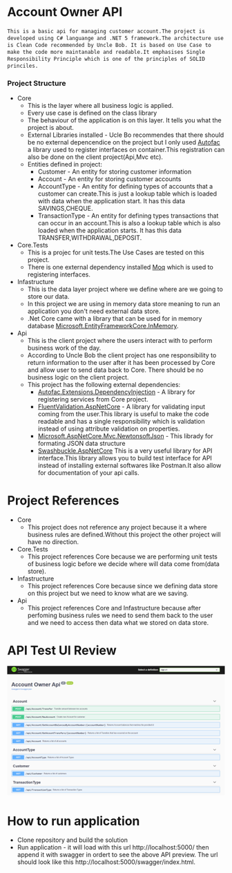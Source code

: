 # Account Owner API
    This is a basic api for managing customer account.The project is developed using C# languange and .NET 5 framework.The architecture use is Clean Code recommended by Uncle Bob. It is based on Use Case to make the code more maintanable and readable.It emphasises Single Responsibility Principle which is one of the principles of SOLID princiles.
    
### Project Structure
- Core
    - This is the layer where all business logic is applied.
    - Every use case is defined on the class library
    - The behaviour of the application is on this layer. It tells you what the project is about.
    - External Libraries installed - Ucle Bo recommendes that there should be no external depencendice on the project but I only used [Autofac](https://www.nuget.org/packages/Autofac/) a library used to register interfaces on container.This registration can also be done on the client project(Api,Mvc etc).
    - Entities defined in project:
        - Customer - An entity for storing customer information
        - Account - An entity for storing customer accounts
        - AccountType - An entity for defining types of accounts that a customer can create.This is just a lookup table which is loaded with data when the application start. It has this data SAVINGS,CHEQUE.
        - TransactionType - An entity for defining types transactions that can occur in an account.This is also a lookup table which is also loaded when the application starts. It has this data TRANSFER,WITHDRAWAL,DEPOSIT.
- Core.Tests
    - This is a projec for unit tests.The Use Cases are tested on this project.
    - There is one external dependency installed [Moq](https://www.nuget.org/packages/Moq/) which is used to registering interfaces.
- Infastructure
    - This is the data layer project where we define where are we going to store our data.
    - In this project we are using in memory data store meaning to run an application you don't need external data store.
    - .Net Core came with a library that can be used for in memory database [Microsoft.EntityFrameworkCore.InMemory](https://www.nuget.org/packages/Microsoft.EntityFrameworkCore.InMemory/).
- Api
    - This is the client project where the users interact with to perform business work of the day.
    - According to Uncle Bob the client project has one responsibility to return information to the user after it has been processed by Core and allow user to send data back to Core. There should be no business logic on the client project.
    - This project has the following external dependencies:
       - [Autofac.Extensions.DependencyInjection](https://www.nuget.org/packages/Autofac.Extensions.DependencyInjection/) - A library for registering services from Core project.
       - [FluentValidation.AspNetCore](https://www.nuget.org/packages/FluentValidation.AspNetCore/) - A library for validating input coming from the user.This library is useful to make the code readable and has a single responsibility which is validation instead of using attribute validation on properties.
       - [Microsoft.AspNetCore.Mvc.NewtonsoftJson](https://www.nuget.org/packages/Microsoft.AspNetCore.Mvc.NewtonsoftJson/) - This librady for formating JSON data structure
       - [Swashbuckle.AspNetCore](https://www.nuget.org/packages/Swashbuckle.AspNetCore/) This is a very useful library for API interface.This library allows you to build test interface for API instead of installing external softwares like Postman.It also allow for documentation of your api calls.

# Project References
- Core 
    - This project does not reference any project because it a where business rules are defined.Without this project the other project will have no direction.
 - Core.Tests
    - This project references Core because we are performing unit tests of business logic before we decide where will data come from(data store).
 - Infastructure
    - This project references Core because since we defining data store on this project but we need to know what are we saving.
 - Api
   - This project references Core and Infastructure because after perfoming business rules we need to send them back to the user and we need to access then data what we stored on data store.
 
# API Test UI Review
![This is an image](https://github.com/Menelis/AccountOwner/blob/master/Resources/swagger.png)

# How to run application
- Clone repository and build the solution
- Run application - it will load with this url http://localhost:5000/ then append it with swagger in ordert to see the above API preview. The url should look like this http://localhost:5000/swagger/index.html.